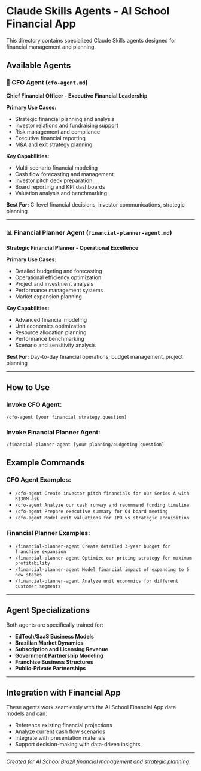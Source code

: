 # Claude Skills Agents - AI School Financial App

This directory contains specialized Claude Skills agents designed for financial management and planning.

## Available Agents

### 🏦 CFO Agent (`cfo-agent.md`)
**Chief Financial Officer - Executive Financial Leadership**

**Primary Use Cases:**
- Strategic financial planning and analysis
- Investor relations and fundraising support
- Risk management and compliance
- Executive financial reporting
- M&A and exit strategy planning

**Key Capabilities:**
- Multi-scenario financial modeling
- Cash flow forecasting and management
- Investor pitch deck preparation
- Board reporting and KPI dashboards
- Valuation analysis and benchmarking

**Best For:** C-level financial decisions, investor communications, strategic planning

---

### 📊 Financial Planner Agent (`financial-planner-agent.md`)
**Strategic Financial Planner - Operational Excellence**

**Primary Use Cases:**
- Detailed budgeting and forecasting
- Operational efficiency optimization
- Project and investment analysis
- Performance management systems
- Market expansion planning

**Key Capabilities:**
- Advanced financial modeling
- Unit economics optimization
- Resource allocation planning
- Performance benchmarking
- Scenario and sensitivity analysis

**Best For:** Day-to-day financial operations, budget management, project planning

---

## How to Use

### Invoke CFO Agent:
```
/cfo-agent [your financial strategy question]
```

### Invoke Financial Planner Agent:
```
/financial-planner-agent [your planning/budgeting question]
```

## Example Commands

### CFO Agent Examples:
- `/cfo-agent Create investor pitch financials for our Series A with R$30M ask`
- `/cfo-agent Analyze our cash runway and recommend funding timeline`
- `/cfo-agent Prepare executive summary for Q4 board meeting`
- `/cfo-agent Model exit valuations for IPO vs strategic acquisition`

### Financial Planner Examples:
- `/financial-planner-agent Create detailed 3-year budget for franchise expansion`
- `/financial-planner-agent Optimize our pricing strategy for maximum profitability`
- `/financial-planner-agent Model financial impact of expanding to 5 new states`
- `/financial-planner-agent Analyze unit economics for different customer segments`

---

## Agent Specializations

Both agents are specifically trained for:
- **EdTech/SaaS Business Models**
- **Brazilian Market Dynamics**
- **Subscription and Licensing Revenue**
- **Government Partnership Modeling**
- **Franchise Business Structures**
- **Public-Private Partnerships**

---

## Integration with Financial App

These agents work seamlessly with the AI School Financial App data models and can:
- Reference existing financial projections
- Analyze current cash flow scenarios
- Integrate with presentation materials
- Support decision-making with data-driven insights

---

*Created for AI School Brazil financial management and strategic planning*